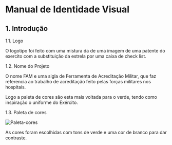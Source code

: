 # Manual de Identidade Visual
## 1. Introdução
1.1. Logo

O logotipo foi feito com uma mistura da de uma imagem de uma patente do exercito com a substituição da estrela por uma caixa de check list. 

1.2. Nome do Projeto

O nome FAM e uma sigla de Ferramenta de Acreditação Militar, que faz referencia ao trabalho de acreditação feito pelas forças militares nos hospitais.

Logo a paleta de cores são esta mais voltada para o verde, tendo como inspiração o uniforme do Exército.

1.3. Paleta de cores

![Paleta-cores](https://i.imgur.com/xSdsskr.jpg)

As cores foram escolhidas com tons de verde e uma cor de branco para dar contraste.

